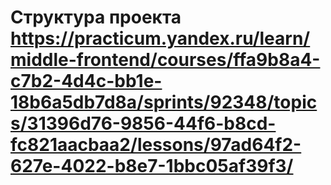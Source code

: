 # Структура проекта https://practicum.yandex.ru/learn/middle-frontend/courses/ffa9b8a4-c7b2-4d4c-bb1e-18b6a5db7d8a/sprints/92348/topics/31396d76-9856-44f6-b8cd-fc821aacbaa2/lessons/97ad64f2-627e-4022-b8e7-1bbc05af39f3/